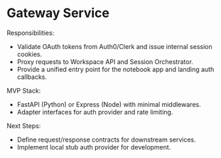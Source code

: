 # Gateway Service

Responsibilities:
- Validate OAuth tokens from Auth0/Clerk and issue internal session cookies.
- Proxy requests to Workspace API and Session Orchestrator.
- Provide a unified entry point for the notebook app and landing auth callbacks.

MVP Stack:
- FastAPI (Python) or Express (Node) with minimal middlewares.
- Adapter interfaces for auth provider and rate limiting.

Next Steps:
- Define request/response contracts for downstream services.
- Implement local stub auth provider for development.

